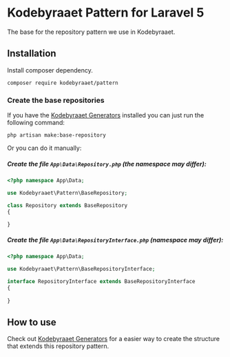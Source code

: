 # Kodebyraaet Pattern for Laravel 5

The base for the repository pattern we use in Kodebyraaet.

## Installation

Install composer dependency.

    composer require kodebyraaet/pattern

### Create the base repositories

If you have the [Kodebyraaet Generators](https://github.com/Kodebyraaet/generators) installed you can just run the following command:

    php artisan make:base-repository
    
Or you can do it manually:

##### Create the file `App\Data\Repository.php` (the namespace may differ):
```php
<?php namespace App\Data;

use Kodebyraaet\Pattern\BaseRepository;

class Repository extends BaseRepository
{

}
```

##### Create the file `App\Data\RepositoryInterface.php` (namespace may differ):
```php
<?php namespace App\Data;

use Kodebyraaet\Pattern\BaseRepositoryInterface;

interface RepositoryInterface extends BaseRepositoryInterface
{
    
}
```

## How to use
Check out [Kodebyraaet Generators](https://github.com/Kodebyraaet/generators) for a easier way to create the structure that extends this repository pattern.
